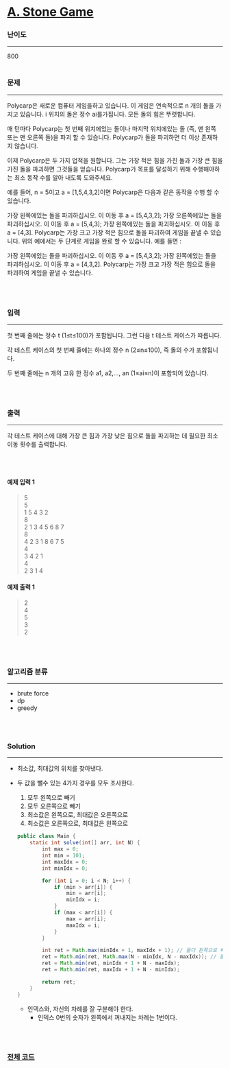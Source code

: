 # [A. Stone Game](https://codeforces.com/contest/1538/problem/A)

### 난이도

***
800
<br><br>

### 문제

***
Polycarp은 새로운 컴퓨터 게임을하고 있습니다. 이 게임은 연속적으로 n 개의 돌을 가지고 있습니다. i 위치의 돌은 정수 ai를가집니다. 모든 돌의 힘은 뚜렷합니다.

매 턴마다 Polycarp는 첫 번째 위치에있는 돌이나 마지막 위치에있는 돌 (즉, 맨 왼쪽 또는 맨 오른쪽 돌)을 파괴 할 수 있습니다. Polycarp가 돌을 파괴하면 더 이상 존재하지 않습니다.

이제 Polycarp은 두 가지 업적을 원합니다. 그는 가장 적은 힘을 가진 돌과 가장 큰 힘을 가진 돌을 파괴하면 그것들을 얻습니다. Polycarp가 목표를 달성하기 위해 수행해야하는 최소 동작 수를 알아 내도록
도와주세요.

예를 들어, n = 5이고 a = [1,5,4,3,2]이면 Polycarp은 다음과 같은 동작을 수행 할 수 있습니다.

가장 왼쪽에있는 돌을 파괴하십시오. 이 이동 후 a = [5,4,3,2]; 가장 오른쪽에있는 돌을 파괴하십시오. 이 이동 후 a = [5,4,3]; 가장 왼쪽에있는 돌을 파괴하십시오. 이 이동 후 a = [4,3].
Polycarp는 가장 크고 가장 적은 힘으로 돌을 파괴하여 게임을 끝낼 수 있습니다. 위의 예에서는 두 단계로 게임을 완료 할 수 있습니다. 예를 들면 :

가장 왼쪽에있는 돌을 파괴하십시오. 이 이동 후 a = [5,4,3,2]; 가장 왼쪽에있는 돌을 파괴하십시오. 이 이동 후 a = [4,3,2]. Polycarp는 가장 크고 가장 적은 힘으로 돌을 파괴하여 게임을
끝낼 수 있습니다.

<br><br>

### 입력

***
첫 번째 줄에는 정수 t (1≤t≤100)가 포함됩니다. 그런 다음 t 테스트 케이스가 따릅니다.

각 테스트 케이스의 첫 번째 줄에는 하나의 정수 n (2≤n≤100), 즉 돌의 수가 포함됩니다.

두 번째 줄에는 n 개의 고유 한 정수 a1, a2,…, an (1≤ai≤n)이 포함되어 있습니다.

<br><br>

### 출력

***
각 테스트 케이스에 대해 가장 큰 힘과 가장 낮은 힘으로 돌을 파괴하는 데 필요한 최소 이동 횟수를 출력합니다.

<br><br>

#### 예제 입력 1

> 5     
5       
1 5 4 3 2       
8       
2 1 3 4 5 6 8 7     
8       
4 2 3 1 8 6 7 5     
4       
3 4 2 1     
4       
2 3 1 4

#### 예제 출력 1

> 2     
4       
5       
3       
2



<br><br>

### 알고리즘 분류

***

* brute force
* dp
* greedy

<br><br>

### Solution

***

* 최소값, 최대값의 위치를 찾아낸다.
* 두 값을 뺄수 있는 4가지 경우를 모두 조사한다.
    1. 모두 왼쪽으로 빼기
    2. 모두 오른쪽으로 빼기
    3. 최소값은 왼쪽으로, 최대값은 오른쪽으로
    4. 최소값은 오른쪽으로, 최대값은 왼쪽으로

    ```java
    public class Main {
        static int solve(int[] arr, int N) {
            int max = 0;
            int min = 101;
            int maxIdx = 0;
            int minIdx = 0;
    
            for (int i = 0; i < N; i++) {
                if (min > arr[i]) {
                    min = arr[i];
                    minIdx = i;
                }
                if (max < arr[i]) {
                    max = arr[i];
                    maxIdx = i;
                }
            }
    
            int ret = Math.max(minIdx + 1, maxIdx + 1); // 둘다 왼쪽으로 빼기
            ret = Math.min(ret, Math.max(N - minIdx, N - maxIdx)); // 둘다 오른쪽으로 빼기
            ret = Math.min(ret, minIdx + 1 + N - maxIdx);
            ret = Math.min(ret, maxIdx + 1 + N - minIdx);
    
            return ret;
        }
    }
    ```
    * 인덱스와, 자신의 차례를 잘 구분해야 한다.
        * 인덱스 0번의 숫자가 왼쪽에서 꺼내지는 차례는 1번이다.

<br><br>

### [전체 코드](https://github.com/Jungmin-Seo0527/CodingTest/blob/main/src/codeforces/R725_D3/A_Stone_Game.java)
